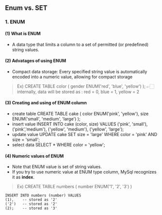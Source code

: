 ## Enum vs. SET

### 1. ENUM
#### (1) What is **ENUM**
- A data type that limits a column to a set of permitted (or predefined) string values.

#### (2) **Advatages** of using ENUM
- Compact data storage: Every specified string value is automatically encoded into a numeric value, allowing for compact storage
> Ex) 
>    CREATE TABLE color (
>        gender ENUM('red', 'blue', 'yellow')
>    );
> 👉🏻 internally, data will be stored as 
> : red = 0, blue = 1, yellow = 2

#### (3) Creating and using of ENUM column
- create table
    CREATE TABLE cake (
        color ENUM('pink', 'yellow'),
        size ENUM('small', 'medium', 'large')
    );
- insert value
    INSERT INTO cake (color, size) VALUES 
    ('pink', 'small'),
    ('pink','medium'),
    ('yellow', 'medium'),
    ('yellow', 'large');
- update value
    UPDATE cake
    SET size = 'large'
    WHERE color = 'pink' AND size = 'small';
- select data
    SELECT *
    WHERE color = 'yellow';

#### (4) Numeric values of ENUM
- Note that ENUM value is set of string values.
- If you try to use numeric value at ENUM type column, MySql recognizes it as **index**.
> Ex)
    CREATE TABLE numbers (
        number ENUM('1', '2', '3')
    )

    INSERT INTO numbers (number) VALUES
    (1),    -- stored as '2'
    ('2')   -- stored as '2'
    (2);    -- stored as '3'


